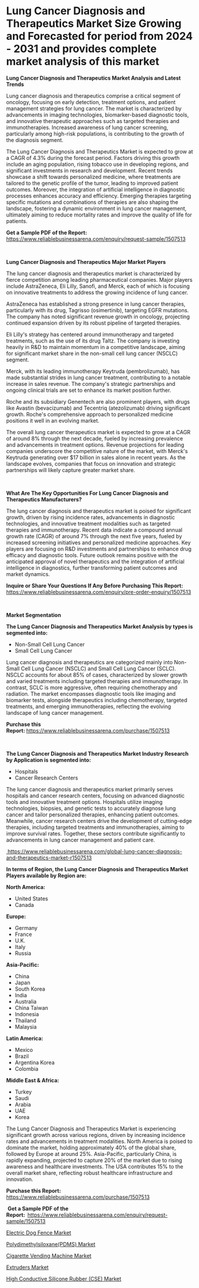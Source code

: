 <p><h1>Lung Cancer Diagnosis and Therapeutics Market Size Growing and Forecasted for period from 2024 - 2031 and provides complete market analysis of this market</h1></p><p><strong>Lung Cancer Diagnosis and Therapeutics Market Analysis and Latest Trends</strong></p>
<p><p>Lung cancer diagnosis and therapeutics comprise a critical segment of oncology, focusing on early detection, treatment options, and patient management strategies for lung cancer. The market is characterized by advancements in imaging technologies, biomarker-based diagnostic tools, and innovative therapeutic approaches such as targeted therapies and immunotherapies. Increased awareness of lung cancer screening, particularly among high-risk populations, is contributing to the growth of the diagnosis segment.</p><p>The Lung Cancer Diagnosis and Therapeutics Market is expected to grow at a CAGR of 4.3% during the forecast period. Factors driving this growth include an aging population, rising tobacco use in developing regions, and significant investments in research and development. Recent trends showcase a shift towards personalized medicine, where treatments are tailored to the genetic profile of the tumor, leading to improved patient outcomes. Moreover, the integration of artificial intelligence in diagnostic processes enhances accuracy and efficiency. Emerging therapies targeting specific mutations and combinations of therapies are also shaping the landscape, fostering a dynamic environment in lung cancer management, ultimately aiming to reduce mortality rates and improve the quality of life for patients.</p></p>
<p><strong>Get a Sample PDF of the Report:&nbsp;</strong> <a href="https://www.reliablebusinessarena.com/enquiry/request-sample/1507513">https://www.reliablebusinessarena.com/enquiry/request-sample/1507513</a></p>
<p>&nbsp;</p>
<p><strong>Lung Cancer Diagnosis and Therapeutics Major Market Players</strong></p>
<p><p>The lung cancer diagnosis and therapeutics market is characterized by fierce competition among leading pharmaceutical companies. Major players include AstraZeneca, Eli Lilly, Sanofi, and Merck, each of which is focusing on innovative treatments to address the growing incidence of lung cancer.</p><p>AstraZeneca has established a strong presence in lung cancer therapies, particularly with its drug, Tagrisso (osimertinib), targeting EGFR mutations. The company has noted significant revenue growth in oncology, projecting continued expansion driven by its robust pipeline of targeted therapies.</p><p>Eli Lilly's strategy has centered around immunotherapy and targeted treatments, such as the use of its drug Taltz. The company is investing heavily in R&D to maintain momentum in a competitive landscape, aiming for significant market share in the non-small cell lung cancer (NSCLC) segment.</p><p>Merck, with its leading immunotherapy Keytruda (pembrolizumab), has made substantial strides in lung cancer treatment, contributing to a notable increase in sales revenue. The company's strategic partnerships and ongoing clinical trials are set to enhance its market position further.</p><p>Roche and its subsidiary Genentech are also prominent players, with drugs like Avastin (bevacizumab) and Tecentriq (atezolizumab) driving significant growth. Roche's comprehensive approach to personalized medicine positions it well in an evolving market.</p><p>The overall lung cancer therapeutics market is expected to grow at a CAGR of around 8% through the next decade, fueled by increasing prevalence and advancements in treatment options. Revenue projections for leading companies underscore the competitive nature of the market, with Merck's Keytruda generating over $17 billion in sales alone in recent years. As the landscape evolves, companies that focus on innovation and strategic partnerships will likely capture greater market share.</p></p>
<p>&nbsp;</p>
<p><strong>What Are The Key Opportunities For Lung Cancer Diagnosis and Therapeutics Manufacturers?</strong></p>
<p><p>The lung cancer diagnosis and therapeutics market is poised for significant growth, driven by rising incidence rates, advancements in diagnostic technologies, and innovative treatment modalities such as targeted therapies and immunotherapy. Recent data indicate a compound annual growth rate (CAGR) of around 7% through the next five years, fueled by increased screening initiatives and personalized medicine approaches. Key players are focusing on R&D investments and partnerships to enhance drug efficacy and diagnostic tools. Future outlook remains positive with the anticipated approval of novel therapeutics and the integration of artificial intelligence in diagnostics, further transforming patient outcomes and market dynamics.</p></p>
<p><strong>Inquire or Share Your Questions If Any Before Purchasing This Report:</strong> <a href="https://www.reliablebusinessarena.com/enquiry/pre-order-enquiry/1507513">https://www.reliablebusinessarena.com/enquiry/pre-order-enquiry/1507513</a></p>
<p>&nbsp;</p>
<p><strong>Market Segmentation</strong></p>
<p><strong>The Lung Cancer Diagnosis and Therapeutics Market Analysis by types is segmented into:</strong></p>
<p><ul><li>Non-Small Cell Lung Cancer</li><li>Small Cell Lung Cancer</li></ul></p>
<p><p>Lung cancer diagnosis and therapeutics are categorized mainly into Non-Small Cell Lung Cancer (NSCLC) and Small Cell Lung Cancer (SCLC). NSCLC accounts for about 85% of cases, characterized by slower growth and varied treatments including targeted therapies and immunotherapy. In contrast, SCLC is more aggressive, often requiring chemotherapy and radiation. The market encompasses diagnostic tools like imaging and biomarker tests, alongside therapeutics including chemotherapy, targeted treatments, and emerging immunotherapies, reflecting the evolving landscape of lung cancer management.</p></p>
<p><strong>Purchase this Report:&nbsp;</strong><a href="https://www.reliablebusinessarena.com/purchase/1507513">https://www.reliablebusinessarena.com/purchase/1507513</a></p>
<p>&nbsp;</p>
<p><strong>The Lung Cancer Diagnosis and Therapeutics Market Industry Research by Application is segmented into:</strong></p>
<p><ul><li>Hospitals</li><li>Cancer Research Centers</li></ul></p>
<p><p>The lung cancer diagnosis and therapeutics market primarily serves hospitals and cancer research centers, focusing on advanced diagnostic tools and innovative treatment options. Hospitals utilize imaging technologies, biopsies, and genetic tests to accurately diagnose lung cancer and tailor personalized therapies, enhancing patient outcomes. Meanwhile, cancer research centers drive the development of cutting-edge therapies, including targeted treatments and immunotherapies, aiming to improve survival rates. Together, these sectors contribute significantly to advancements in lung cancer management and patient care.</p></p>
<p><a href="https://www.reliablebusinessarena.com/global-lung-cancer-diagnosis-and-therapeutics-market-r1507513">&nbsp;https://www.reliablebusinessarena.com/global-lung-cancer-diagnosis-and-therapeutics-market-r1507513</a></p>
<p><strong>In terms of Region, the Lung Cancer Diagnosis and Therapeutics Market Players available by Region are:</strong></p>
<p>
    <p> <strong> North America: </strong>
        <ul>
            <li>United States</li>
            <li>Canada</li>
        </ul>
        </p> 
    <p> <strong> Europe: </strong>
        <ul>
            <li>Germany</li>
            <li>France</li>
            <li>U.K.</li>
            <li>Italy</li>
            <li>Russia</li>
        </ul>
        </p> 
    <p> <strong> Asia-Pacific: </strong>
        <ul>
            <li>China</li>
            <li>Japan</li>
            <li>South Korea</li>
            <li>India</li>
            <li>Australia</li>
            <li>China Taiwan</li>
            <li>Indonesia</li>
            <li>Thailand</li>
            <li>Malaysia</li>
        </ul>
        </p> 
    <p> <strong> Latin America: </strong>
        <ul>
            <li>Mexico</li>
            <li>Brazil</li>
            <li>Argentina Korea</li>
            <li>Colombia</li>
        </ul>
        </p> 
    <p> <strong> Middle East & Africa: </strong>
        <ul>
            <li>Turkey</li>
            <li>Saudi</li>
            <li>Arabia</li>
            <li>UAE</li>
            <li>Korea</li>
        </ul>
    </p>
    </p>
<p><p>The Lung Cancer Diagnosis and Therapeutics Market is experiencing significant growth across various regions, driven by increasing incidence rates and advancements in treatment modalities. North America is poised to dominate the market, holding approximately 40% of the global share, followed by Europe at around 25%. Asia-Pacific, particularly China, is rapidly expanding, projected to capture 20% of the market due to rising awareness and healthcare investments. The USA contributes 15% to the overall market share, reflecting robust healthcare infrastructure and innovation.</p></p>
<p><strong>Purchase this Report: </strong><a href="https://www.reliablebusinessarena.com/purchase/1507513">https://www.reliablebusinessarena.com/purchase/1507513</a></p>
<p>&nbsp;<strong>Get a Sample PDF of the Report:&nbsp;&nbsp;</strong><a href="https://www.reliablebusinessarena.com/enquiry/request-sample/1507513">https://www.reliablebusinessarena.com/enquiry/request-sample/1507513</a></p>
<p><strong></strong></p>
<p><p><a href="https://issuu.com/reportprime-2/docs/electric-dog-fence-market-size-2030_fe8b90d29fa971">Electric Dog Fence Market</a></p><p><a href="https://medium.com/@gfhr5gh/navigating-the-global-polydimethylsiloxane-pdms-market-landscape-trends-forecasts-and-impact-3dd4e2826d68?postPublishedType=repub">Polydimethylsiloxane(PDMS) Market</a></p><p><a href="https://www.linkedin.com/pulse/emerging-trends-cigarette-vending-machine-market-global-outlook-no82e?trackingId=%2FbE9aPBWT2uORx2bAXsNsw%3D%3D">Cigarette Vending Machine Market</a></p><p><a href="https://www.linkedin.com/pulse/extruders-market-segmentation-geographical-regions-forcast-y7r9f?trackingId=nfl8ceG0Rxa3g7fkA0lukw%3D%3D">Extruders Market</a></p><p><a href="https://medium.com/@gfhr5gh/high-conductive-silicone-rubber-cse-market-trends-focusing-on-high-conductive-silicone-rubber-d56004d200fc">High Conductive Silicone Rubber (CSE) Market</a></p></p>